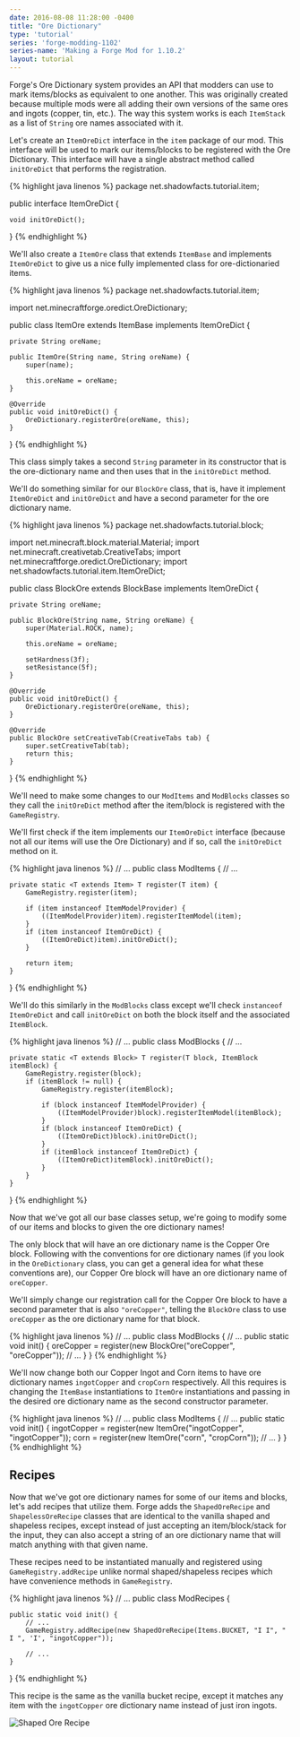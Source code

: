 ```yaml
---
date: 2016-08-08 11:28:00 -0400
title: "Ore Dictionary"
type: 'tutorial'
series: 'forge-modding-1102'
series-name: 'Making a Forge Mod for 1.10.2'
layout: tutorial
---
```


Forge's Ore Dictionary system provides an API that modders can use to mark items/blocks as equivalent to one another. This was originally created because multiple mods were all adding their own versions of the same ores and ingots (copper, tin, etc.). The way this system works is each `ItemStack` as a list of `String` ore names associated with it.

Let's create an `ItemOreDict` interface in the `item` package of our mod. This interface will be used to mark our items/blocks to be registered with the Ore Dictionary. This interface will have a single abstract method called `initOreDict` that performs the registration.

{% highlight java linenos %}
package net.shadowfacts.tutorial.item;

public interface ItemOreDict {
	
	void initOreDict();

}
{% endhighlight %}

We'll also create a `ItemOre` class that extends `ItemBase` and implements `ItemOreDict` to give us a nice fully implemented class for ore-dictionaried items.

{% highlight java linenos %}
package net.shadowfacts.tutorial.item;

import net.minecraftforge.oredict.OreDictionary;

public class ItemOre extends ItemBase implements ItemOreDict {

	private String oreName;

	public ItemOre(String name, String oreName) {
		super(name);

		this.oreName = oreName;
	}

	@Override
	public void initOreDict() {
		OreDictionary.registerOre(oreName, this);
	}

}
{% endhighlight %}

This class simply takes a second `String` parameter in its constructor that is the ore-dictionary name and then uses that in the `initOreDict` method.

We'll do something similar for our `BlockOre` class, that is, have it implement `ItemOreDict` and `initOreDict` and have a second parameter for the ore dictionary name.

{% highlight java linenos %}
package net.shadowfacts.tutorial.block;

import net.minecraft.block.material.Material;
import net.minecraft.creativetab.CreativeTabs;
import net.minecraftforge.oredict.OreDictionary;
import net.shadowfacts.tutorial.item.ItemOreDict;

public class BlockOre extends BlockBase implements ItemOreDict {

	private String oreName;

	public BlockOre(String name, String oreName) {
		super(Material.ROCK, name);

		this.oreName = oreName;

		setHardness(3f);
		setResistance(5f);
	}

	@Override
	public void initOreDict() {
		OreDictionary.registerOre(oreName, this);
	}

	@Override
	public BlockOre setCreativeTab(CreativeTabs tab) {
		super.setCreativeTab(tab);
		return this;
	}

}
{% endhighlight %}

We'll need to make some changes to our `ModItems` and `ModBlocks` classes so they call the `initOreDict` method after the item/block is registered with the `GameRegistry`.

We'll first check if the item implements our `ItemOreDict` interface (because not all our items will use the Ore Dictionary) and if so, call the `initOreDict` method on it.

{% highlight java linenos %}
// ...
public class ModItems {
	// ...

	private static <T extends Item> T register(T item) {
		GameRegistry.register(item);

		if (item instanceof ItemModelProvider) {
			((ItemModelProvider)item).registerItemModel(item);
		}
		if (item instanceof ItemOreDict) {
			((ItemOreDict)item).initOreDict();
		}

		return item;
	}
}
{% endhighlight %}

We'll do this similarly in the `ModBlocks` class except we'll check `instanceof ItemOreDict` and call `initOreDict` on both the block itself and the associated `ItemBlock`.

{% highlight java linenos %}
// ...
public class ModBlocks {
	// ...

	private static <T extends Block> T register(T block, ItemBlock itemBlock) {
		GameRegistry.register(block);
		if (itemBlock != null) {
			GameRegistry.register(itemBlock);

			if (block instanceof ItemModelProvider) {
				((ItemModelProvider)block).registerItemModel(itemBlock);
			}
			if (block instanceof ItemOreDict) {
				((ItemOreDict)block).initOreDict();
			}
			if (itemBlock instanceof ItemOreDict) {
				((ItemOreDict)itemBlock).initOreDict();
			}
		}
	}
}
{% endhighlight %}

Now that we've got all our base classes setup, we're going to modify some of our items and blocks to given the ore dictionary names!

The only block that will have an ore dictionary name is the Copper Ore block. Following with the conventions for ore dictionary names (if you look in the `OreDictionary` class, you can get a general idea for what these conventions are), our Copper Ore block will have an ore dictionary name of `oreCopper`.

We'll simply change our registration call for the Copper Ore block to have a second parameter that is also `"oreCopper"`, telling the `BlockOre` class to use `oreCopper` as the ore dictionary name for that block.

{% highlight java linenos %}
// ...
public class ModBlocks {
	// ...
	public static void init() {
		oreCopper = register(new BlockOre("oreCopper", "oreCopper"));
		// ...
	}
}
{% endhighlight %}

We'll now change both our Copper Ingot and Corn items to have ore dictionary names `ingotCopper` and `cropCorn` respectively. All this requires is changing the `ItemBase` instantiations to `ItemOre` instantiations and passing in the desired ore dictionary name as the second constructor parameter.

{% highlight java linenos %}
// ...
public class ModItems {
	// ...
	public static void init() {
		ingotCopper = register(new ItemOre("ingotCopper", "ingotCopper"));
		corn = register(new ItemOre("corn", "cropCorn"));
		// ...
	}
}
{% endhighlight %}

## Recipes
Now that we've got ore dictionary names for some of our items and blocks, let's add recipes that utilize them. Forge adds the `ShapedOreRecipe` and `ShapelessOreRecipe` classes that are identical to the vanilla shaped and shapeless recipes, except instead of just accepting an item/block/stack for the input, they can also accept a string of an ore dictionary name that will match anything with that given name.

These recipes need to be instantiated manually and registered using `GameRegistry.addRecipe` unlike normal shaped/shapeless recipes which have convenience methods in `GameRegistry`.

{% highlight java linenos %}
// ...
public class ModRecipes {
	
	public static void init() {
		// ...
		GameRegistry.addRecipe(new ShapedOreRecipe(Items.BUCKET, "I I", " I ", 'I', "ingotCopper"));

		// ...
	}

}
{% endhighlight %}

This recipe is the same as the vanilla bucket recipe, except it matches any item with the `ingotCopper` ore dictionary name instead of just iron ingots.

![Shaped Ore Recipe](http://i.imgur.com/OICDDTJ.png)